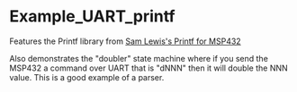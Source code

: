 # Example_UART_printf

Features the Printf library from [Sam Lewis's Printf for MSP432](https://github.com/samvrlewis/MSP432-printf)

Also demonstrates the "doubler" state machine where if you send the MSP432 a command over UART that is "dNNN" then it will double the NNN value.  This is a good example of a parser.
